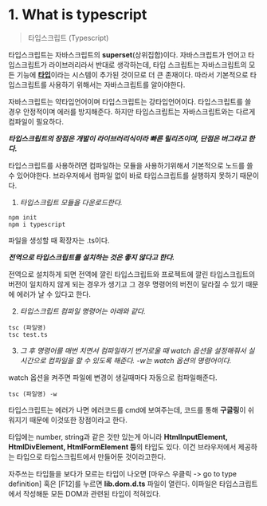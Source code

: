 # 1. What is typescript

> 타입스크립트 (Typescript)

타입스크립트는 자바스크립트의 **superset**(상위집합)이다. 자바스크립트가 언어고 타입스크립트가 라이브러리라서 반대로 생각하는데, 타입 스크립트는 자바스크립트의 모든 기능에 <u>**타입**</u>이라는 시스템이 추가된 것이므로 더 큰 존재이다. 따라서 기본적으로 타입스크립트를 사용하기 위해서는 자바스크립트를 알아야한다.

자바스크립트는 약타입언어이며 타입스크립트는 강타입언어이다. 타입스크립트를 쓸 경우 안정적이며 에러를 방지해준다. 하지만 타입스크립트는 자바스크립트와는 다르게 컴파일이 필요하다.

***타입스크립트의 장점은 개발이 라이브러리식이라 빠른 릴리즈이며, 단점은 버그라고 한다.***

타입스크립트를 사용하려면 컴파일하는 모듈을 사용하기위해서 기본적으로 노드를 쓸 수 있어야한다. 브라우저에서 컴파일 없이 바로 타입스크립트를 실행하지 못하기 때문이다.

1. *타입스크립트 모듈을 다운로드한다.*
```
npm init
npm i typescript
```

파일을 생성할 때 확장자는 .ts이다.

***전역으로 타입스크립트를 설치하는 것은 좋지 않다고 한다.***

전역으로 설치하게 되면 전역에 깔린 타입스크립트와 프로젝트에 깔린 타입스크립트의 버전이 일치하지 않게 되는 경우가 생기고 그 경우 명령어의 버전이 달라질 수 있기 때문에 에러가 날 수 있다고 한다.

2. *타입스크립트 컴파일 명령어는 아래와 같다.*
```
tsc (파일명)
tsc test.ts
```

3. *그 후 명령어를 매번 치면서 컴파일하기 번거로울 때 watch 옵션을 설정해줘서 실시간으로 컴파일을 할 수 있도록 해준다. -w는 watch 옵션의 명령어이다.*

watch 옵션을 켜주면 파일에 변경이 생길때마다 자동으로 컴파일해준다.

`tsc (파일명) -w`

타입스크립트는 에러가 나면 에러코드를 cmd에 보여주는데, 코드를 통해 **구글링**이 쉬워지기 때문에 이것또한 장점이라고 한다.

타입에는 number, string과 같은 것만 있는게 아니라 **HtmlInputElement, HtmlDivElement, HtmlFormElement 등**의 타입도 있다. 이건 브라우저에서 제공하는 타입으로 타입스크립트에서 만들어둔 것이라고한다.

자주쓰는 타입들을 보다가 모르는 타입이 나오면 [마우스 우클릭 -> go to type definition] 혹은 [F12]를 누르면 **lib.dom.d.ts** 파일이 열린다. 이파일은 타입스크립트에서 작성해둔 모든 DOM과 관련된 타입이 적혀있다.
